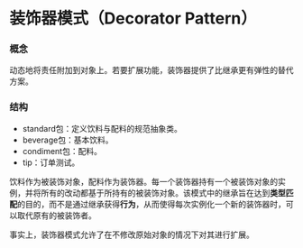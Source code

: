 # 装饰器模式（Decorator Pattern）

### 概念
动态地将责任附加到对象上。若要扩展功能，装饰器提供了比继承更有弹性的替代方案。

### 结构
- standard包：定义饮料与配料的规范抽象类。
- beverage包：基本饮料。
- condiment包：配料。
- tip：订单测试。

饮料作为被装饰对象，配料作为装饰器。每一个装饰器持有一个被装饰对象的实例，并将所有的改动都基于所持有的被装饰对象。该模式中的继承旨在达到**类型匹配**的目的，而不是通过继承获得**行为**，从而使得每次实例化一个新的装饰器时，可以取代原有的被装饰者。

事实上，装饰器模式允许了在不修改原始对象的情况下对其进行扩展。
